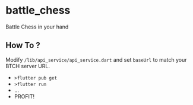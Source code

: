 # battle_chess

Battle Chess in your hand

## How To ?

Modify `/lib/api_service/api_service.dart` and set `baseUrl` to match your BTCH server URL.
- `>flutter pub get`
- `>flutter run`
- ...
- PROFIT!
